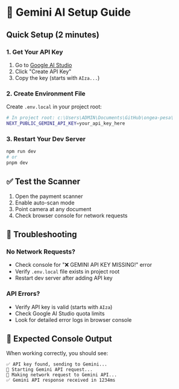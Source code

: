 # 🚀 Gemini AI Setup Guide

## Quick Setup (2 minutes)

### 1. Get Your API Key
1. Go to [Google AI Studio](https://aistudio.google.com/app/apikey)
2. Click "Create API Key"
3. Copy the key (starts with `AIza...`)

### 2. Create Environment File
Create `.env.local` in your project root:

```bash
# In project root: c:\Users\ADMIN\Documents\GitHub\ongea-pesa\
NEXT_PUBLIC_GEMINI_API_KEY=your_api_key_here
```

### 3. Restart Your Dev Server
```bash
npm run dev
# or
pnpm dev
```

## ✅ Test the Scanner
1. Open the payment scanner
2. Enable auto-scan mode
3. Point camera at any document
4. Check browser console for network requests

## 🔧 Troubleshooting

### No Network Requests?
- Check console for "❌ GEMINI API KEY MISSING!" error
- Verify `.env.local` file exists in project root
- Restart dev server after adding API key

### API Errors?
- Verify API key is valid (starts with `AIza`)
- Check Google AI Studio quota limits
- Look for detailed error logs in browser console

## 🎯 Expected Console Output
When working correctly, you should see:
```
✅ API key found, sending to Gemini...
🚀 Starting Gemini API request...
📡 Making network request to Gemini API...
✅ Gemini API response received in 1234ms
```
